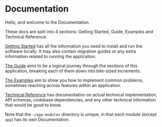 # Documentation

Hello, and welcome to the Documentation.

These docs are split into 4 sections: Getting Started, Guide, Examples and Technical Reference.

[Getting Started] has all the information you need to install and run the software locally. It may also contain migration guides or any extra information related to running the application.

[The Guide] aims to be a logical journey through the sections of this application, breaking each of them down into bite-sized increments.

[The Examples] aim to show you how to implement common problems, sometimes reaching across features within an application.

[Technical Reference] has documentation on actual technical implementation, API schemas, codebase dependencies, and any
other technical information that would be good to know.

Note that the `~/app-modules` directory is unique, in that each module (except `app`) has its own Documentation.

[Getting Started]: ./0.%20Getting%20Started
[The Guide]: ./1.%20Guide
[The Examples]: ./2.%20Examples
[Technical Reference]: ./3.%20Technical%20Reference